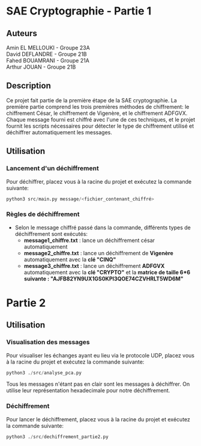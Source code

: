# SAE Cryptographie - Partie 1

## Auteurs

Amin EL MELLOUKI -  Groupe 23A<br>David DEFLANDRE - Groupe 21B<br>Fahed BOUAMRANI - Groupe 21A<br>Arthur JOUAN - Groupe 21B

## Description
Ce projet fait partie de la première étape de la SAE cryptographie. La première partie comprend les trois premières méthodes de chiffrement: le chiffrement César, le chiffrement de Vigenère, et le chiffrement ADFGVX. Chaque message fourni est chiffré avec l'une de ces techniques, et le projet fournit les scripts nécessaires pour détecter le type de chiffrement utilisé et déchiffrer automatiquement les messages.

## Utilisation
### Lancement d'un déchiffrement

Pour déchiffrer, placez vous à la racine du projet et exécutez la commande suivante:

```python
python3 src/main.py message/<fichier_contenant_chiffré>
```

### Règles de déchiffrement

- Selon le message chiffré passé dans la commande, différents types de déchiffrement sont exécutés:
    - **message1_chiffre.txt** : lance un déchiffrement césar automatiquement
    - **message2_chiffre.txt** : lance un déchiffrement de **Vigenère** automatiquement avec la **clé "CINQ"**
    - **message3_chiffre.txt** : lance un déchiffrement **ADFGVX** automatiquement avec la **clé "CRYPTO"** et la **matrice de taille 6*6 suivante : "AJFB82YN9UX1GS0KPI3QOE74CZVHRLT5WD6M"**

# Partie 2
## Utilisation
### Visualisation des messages

Pour visualiser les échanges ayant eu lieu via le protocole UDP, placez vous à la racine du projet et exécutez la commande suivante:

```python
python3 ./src/analyse_pca.py
```
Tous les messages n'étant pas en clair sont les messages à déchiffrer. On utilise leur représentation hexadecimale pour notre déchiffrement.

### Déchiffrement

Pour lancer le déchiffrement, placez vous à la racine du projet et exécutez la commande suivante:
```python
python3 ./src/dechiffrement_partie2.py
```